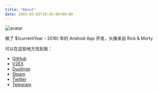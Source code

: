 ```yaml
---
title: "About"
date: 1993-03-02T19:45:08+08:00
---
```


![avatar](https://s.gravatar.com/avatar/c726a5fb7d04d49e122b77cfefd29298?s=80)

做了 $(currentYear - 2016) 年的 Android App 开发，头像来自 Rick & Morty

可以在这些地方找到我：
- [GitHub](https://github.com/twiceyuan)
- [V2EX](https://www.v2ex.com/member/twoyuan)
- [Duolingo](https://duolingo.com/twiceYuan)
- [Steam](https://steamcommunity.com/id/twiceyuan)
- [Twitter](https://twitter.com/twiceyuan)
- [Telegram](https://t.me/twiceYuan)

